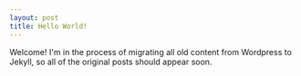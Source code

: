 ```yaml
---
layout: post
title: Hello World!
---
```


Welcome! I'm in the process of migrating all old content from Wordpress to Jekyll, so all of the original posts should appear soon.
